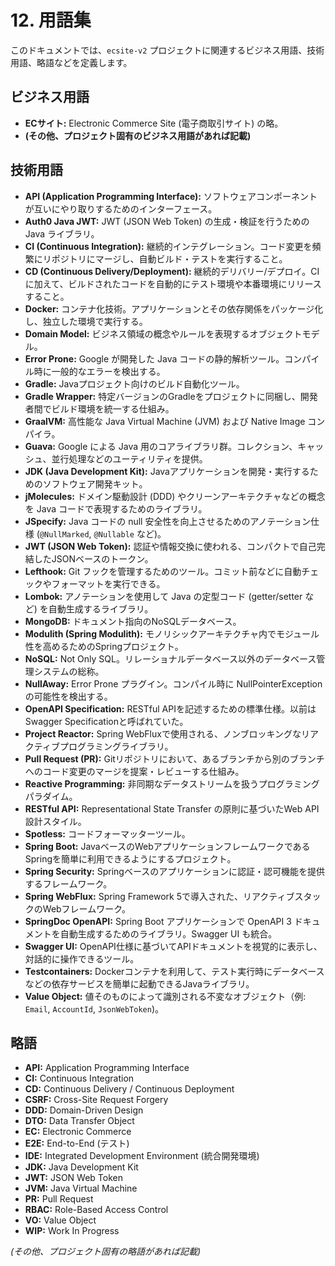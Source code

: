# 12. 用語集

このドキュメントでは、`ecsite-v2` プロジェクトに関連するビジネス用語、技術用語、略語などを定義します。

## ビジネス用語

*   **ECサイト:** Electronic Commerce Site (電子商取引サイト) の略。
*   **(その他、プロジェクト固有のビジネス用語があれば記載)**

## 技術用語

*   **API (Application Programming Interface):** ソフトウェアコンポーネントが互いにやり取りするためのインターフェース。
*   **Auth0 Java JWT:** JWT (JSON Web Token) の生成・検証を行うための Java ライブラリ。
*   **CI (Continuous Integration):** 継続的インテグレーション。コード変更を頻繁にリポジトリにマージし、自動ビルド・テストを実行すること。
*   **CD (Continuous Delivery/Deployment):** 継続的デリバリー/デプロイ。CIに加えて、ビルドされたコードを自動的にテスト環境や本番環境にリリースすること。
*   **Docker:** コンテナ化技術。アプリケーションとその依存関係をパッケージ化し、独立した環境で実行する。
*   **Domain Model:** ビジネス領域の概念やルールを表現するオブジェクトモデル。
*   **Error Prone:** Google が開発した Java コードの静的解析ツール。コンパイル時に一般的なエラーを検出する。
*   **Gradle:** Javaプロジェクト向けのビルド自動化ツール。
*   **Gradle Wrapper:** 特定バージョンのGradleをプロジェクトに同梱し、開発者間でビルド環境を統一する仕組み。
*   **GraalVM:** 高性能な Java Virtual Machine (JVM) および Native Image コンパイラ。
*   **Guava:** Google による Java 用のコアライブラリ群。コレクション、キャッシュ、並行処理などのユーティリティを提供。
*   **JDK (Java Development Kit):** Javaアプリケーションを開発・実行するためのソフトウェア開発キット。
*   **jMolecules:** ドメイン駆動設計 (DDD) やクリーンアーキテクチャなどの概念を Java コードで表現するためのライブラリ。
*   **JSpecify:** Java コードの null 安全性を向上させるためのアノテーション仕様 (`@NullMarked`, `@Nullable` など)。
*   **JWT (JSON Web Token):** 認証や情報交換に使われる、コンパクトで自己完結したJSONベースのトークン。
*   **Lefthook:** Git フックを管理するためのツール。コミット前などに自動チェックやフォーマットを実行できる。
*   **Lombok:** アノテーションを使用して Java の定型コード (getter/setter など) を自動生成するライブラリ。
*   **MongoDB:** ドキュメント指向のNoSQLデータベース。
*   **Modulith (Spring Modulith):** モノリシックアーキテクチャ内でモジュール性を高めるためのSpringプロジェクト。
*   **NoSQL:** Not Only SQL。リレーショナルデータベース以外のデータベース管理システムの総称。
*   **NullAway:** Error Prone プラグイン。コンパイル時に NullPointerException の可能性を検出する。
*   **OpenAPI Specification:** RESTful APIを記述するための標準仕様。以前はSwagger Specificationと呼ばれていた。
*   **Project Reactor:** Spring WebFluxで使用される、ノンブロッキングなリアクティブプログラミングライブラリ。
*   **Pull Request (PR):** Gitリポジトリにおいて、あるブランチから別のブランチへのコード変更のマージを提案・レビューする仕組み。
*   **Reactive Programming:** 非同期なデータストリームを扱うプログラミングパラダイム。
*   **RESTful API:** Representational State Transfer の原則に基づいたWeb API設計スタイル。
*   **Spotless:** コードフォーマッターツール。
*   **Spring Boot:** JavaベースのWebアプリケーションフレームワークであるSpringを簡単に利用できるようにするプロジェクト。
*   **Spring Security:** Springベースのアプリケーションに認証・認可機能を提供するフレームワーク。
*   **Spring WebFlux:** Spring Framework 5で導入された、リアクティブスタックのWebフレームワーク。
*   **SpringDoc OpenAPI:** Spring Boot アプリケーションで OpenAPI 3 ドキュメントを自動生成するためのライブラリ。Swagger UI も統合。
*   **Swagger UI:** OpenAPI仕様に基づいてAPIドキュメントを視覚的に表示し、対話的に操作できるツール。
*   **Testcontainers:** Dockerコンテナを利用して、テスト実行時にデータベースなどの依存サービスを簡単に起動できるJavaライブラリ。
*   **Value Object:** 値そのものによって識別される不変なオブジェクト（例: `Email`, `AccountId`, `JsonWebToken`)。

## 略語

*   **API:** Application Programming Interface
*   **CI:** Continuous Integration
*   **CD:** Continuous Delivery / Continuous Deployment
*   **CSRF:** Cross-Site Request Forgery
*   **DDD:** Domain-Driven Design
*   **DTO:** Data Transfer Object
*   **EC:** Electronic Commerce
*   **E2E:** End-to-End (テスト)
*   **IDE:** Integrated Development Environment (統合開発環境)
*   **JDK:** Java Development Kit
*   **JWT:** JSON Web Token
*   **JVM:** Java Virtual Machine
*   **PR:** Pull Request
*   **RBAC:** Role-Based Access Control
*   **VO:** Value Object
*   **WIP:** Work In Progress

*(その他、プロジェクト固有の略語があれば記載)*
